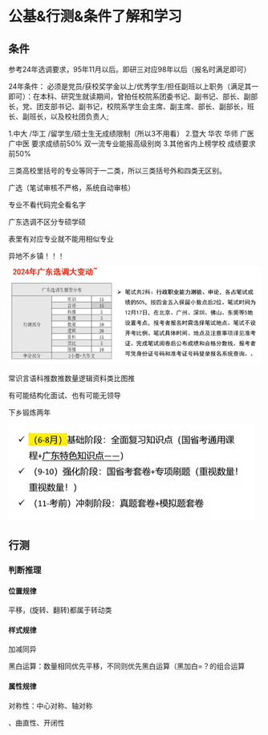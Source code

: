 # 公基&行测&条件了解和学习

## 条件

参考24年选调要求，95年11月以后。即研三对应98年以后（报名时满足即可）

24年条件：
必须是党员/获校奖学金以上/优秀学生/担任副班以上职务（满足其一即可）：在本科、研究生就读期间，曾拍任校院系团委书记、副书记、部长、副部长，党、团支部书记、副书记，校院系学生会主席、副主席、部长、副部长，班长、副班长，以及校社团负责人;

1.中大 /华工 /留学生/硕士生无成绩限制（所以3不用看） 
2.暨大 华农 华师 广医 广中医 要求成绩前50%  双一流专业能报高级别岗
3.其他省内上榜学校 成绩要求前50%

三类高校里括号的专业等同于一二类，所以三类括号外和四类无区别。

广选（笔试审核不严格，系统自动审核）

专业不看代码完全看名字

广东选调不区分专硕学硕

表里有对应专业就不能用相似专业

异地不乡镇！！！

![alt text](image-3.png)

常识言语科推数推数量逻辑资料类比图推

有可能结构化面试、也有可能无领导

下乡锻炼两年

![alt text](image-4.png)

## 行测

### 判断推理

#### 位置规律

平移，(旋转、翻转)都属于转动类

#### 样式规律

加减同异

黑白运算：数量相同优先平移，不同则优先黑白运算（黑加白=？的组合运算

#### 属性规律

对称性：中心对称、轴对称

、曲直性、开闭性
